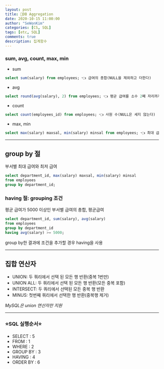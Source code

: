```yaml
---
layout: post
title: 🚁DB Aggregation
date: 2020-10-15 11:00:00
author: "SeWonKim"
categories: [CS, SQL]
tags: [etc, SQL]
comments: true
description: 집계함수
---
```


### sum, avg, count, max, min

- sum
```SQL
select sum(salary) from employees; 👈 급여의 총합(NULL을 제외하고 더한다)
```

- avg
```SQL
select round(avg(salary), 2) from employees; 👈 평균 급여를 소수 2째 자리까지
```

- count
```SQL
select count(employees_id) from employees; 👈 사원 수(NULL은 세지 않는다)
```
- max, min
```SQL
select max(salary) maxsal, min(salary) minsal from employees; 👈 최대 급여와 최저 급여
```

--- 

## group by 절

부서별 최대 급여와 최저 급여
```SQL
select department_id, max(salary) maxsal, min(salary) minsal 
from employees
group by department_id;
```

### having 절: grouping 조건

평균 급여가 5000 이상인 부서별 급여의 총합, 평균급여
```SQL
select department_id, sum(salary), avg(salary) 
from employees
group by department_id
having avg(salary) >= 5000;
```

group by한 결과에 조건을 추가할 경우 having을 사용

---

## 집합 연산자
- UNION: 두 쿼리에서 선택 된 모든 행 반환(중복 1번만)
- UNION ALL: 두 쿼리에서 선택 된 모든 행 반환(모든 중복 포함)
- INTERSECT: 두 쿼리에서 선택된 모든 중복 행 반환
- MINUS: 첫번째 쿼리에서 선택한 행 반환(중복행 제거)

*MySQL은 union 연산자만 지원*


---

### ⭐SQL 실행순서⭐
- SELECT : 5
- FROM : 1
- WHERE : 2
- GROUP BY : 3
- HAVING : 4
- ORDER BY : 6
